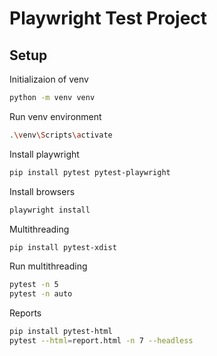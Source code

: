 # Playwright Test Project

## Setup
Initializaion of venv
```bash
python -m venv venv
```
Run venv environment
```bash
.\venv\Scripts\activate
```
Install playwright
```bash
pip install pytest pytest-playwright
```
Install browsers
```bash
playwright install
```
Multithreading 
```bash
pip install pytest-xdist
```
Run multithreading
```bash
pytest -n 5
pytest -n auto
```
Reports
```bash
pip install pytest-html
pytest --html=report.html -n 7 --headless
```


